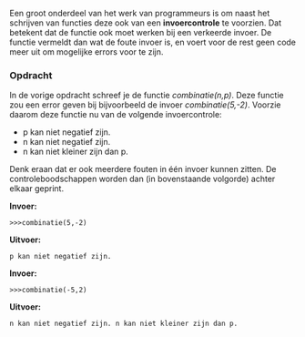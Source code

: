 Een groot onderdeel van het werk van programmeurs is om naast het schrijven van functies deze ook van een **invoercontrole** te voorzien. Dat betekent dat de functie ook moet werken bij een verkeerde invoer. De functie vermeldt dan wat de foute invoer is, en voert voor de rest geen code meer uit om mogelijke errors voor te zijn.

### Opdracht
In de vorige opdracht schreef je de functie *combinatie(n,p)*. Deze functie zou een error geven bij bijvoorbeeld de invoer *combinatie(5,-2)*. Voorzie daarom deze functie nu van de volgende invoercontrole:

- p kan niet negatief zijn.
- n kan niet negatief zijn.
- n kan niet kleiner zijn dan p.

Denk eraan dat er ook meerdere fouten in één invoer kunnen zitten. De controleboodschappen worden dan (in bovenstaande volgorde) achter elkaar geprint.

**Invoer:**

    >>>combinatie(5,-2)


**Uitvoer:**

    p kan niet negatief zijn.

**Invoer:**

    >>>combinatie(-5,2)


**Uitvoer:**

    n kan niet negatief zijn. n kan niet kleiner zijn dan p.

